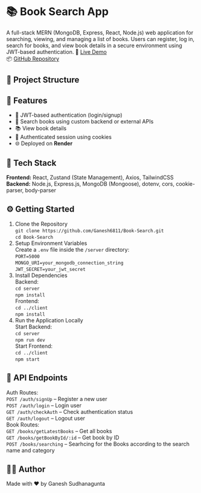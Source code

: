 # 📚 Book Search App
A full-stack MERN (MongoDB, Express, React, Node.js) web application for searching, viewing, and managing a list of books. Users can register, log in, search for books, and view book details in a secure environment using JWT-based authentication.
🔗 [Live Demo](https://booksearch-319j.onrender.com)  
📦 [GitHub Repository](https://github.com/Ganesh6811/Book-Search)
## 📂 Project Structure

## 🚀 Features
- 🔐 JWT-based authentication (login/signup)
- 🔎 Search books using custom backend or external APIs
- 📚 View book details
- 🍪 Authenticated session using cookies
- 🌐 Deployed on **Render**
## 🧰 Tech Stack
**Frontend:** React, Zustand (State Management), Axios, TailwindCSS  
**Backend:** Node.js, Express.js, MongoDB (Mongoose), dotenv, cors, cookie-parser, body-parser
## ⚙️ Getting Started
1. Clone the Repository  
`git clone https://github.com/Ganesh6811/Book-Search.git`  
`cd Book-Search`
2. Setup Environment Variables  
Create a `.env` file inside the `/server` directory:  
`PORT=5000`  
`MONGO_URI=your_mongodb_connection_string`  
`JWT_SECRET=your_jwt_secret`
3. Install Dependencies  
Backend:  
`cd server`  
`npm install`  
Frontend:  
`cd ../client`  
`npm install`
4. Run the Application Locally  
Start Backend:  
`cd server`  
`npm run dev`  
Start Frontend:  
`cd ../client`  
`npm start`

## 📡 API Endpoints
Auth Routes:  
`POST /auth/signUp` – Register a new user  
`POST /auth/login` – Login user  
`GET /auth/checkAuth` – Check authentication status  
`GET /auth/logout` – Logout user  
Book Routes:  
`GET /books/getLatestBooks` – Get all books  
`GET /books/getBookById/:id` – Get book by ID  
`POST /books/searching` – Searhcing for the Books according to the search name and category
## 🙋‍♂️ Author
Made with ❤️ by Ganesh Sudhanagunta
